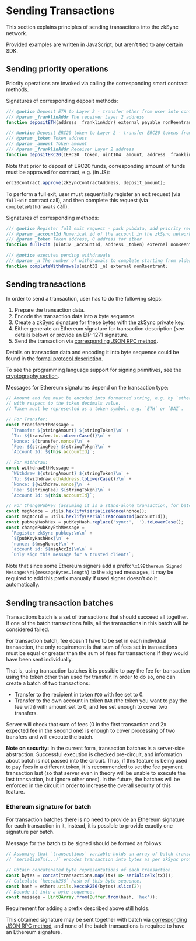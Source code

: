 # Sending Transactions

This section explains principles of sending transactions into the zkSync network.

Provided examples are written in JavaScript, but aren't tied to any certain SDK.

## Sending priority operations

Priority operations are invoked via calling the corresponding smart contract methods.

Signatures of corresponding deposit methods:

```js
/// @notice Deposit ETH to Layer 2 - transfer ether from user into contract, validate it, register deposit
/// @param _franklinAddr The receiver Layer 2 address
function depositETH(address _franklinAddr) external payable nonReentrant;

/// @notice Deposit ERC20 token to Layer 2 - transfer ERC20 tokens from user into contract, validate it, register deposit
/// @param _token Token address
/// @param _amount Token amount
/// @param _franklinAddr Receiver Layer 2 address
function depositERC20(IERC20 _token, uint104 _amount, address _franklinAddr) external nonReentrant;
```

Note that prior to deposit of ERC20 funds, corresponding amount of funds must be approved for contract, e.g. (in JS):

```js
erc20contract.approve(zkSyncContractAddress, deposit_amount);
```

To perform a full exit, user must sequentially register an exit request (via `fullExit` contract call), and then
complete this request (via `completeWithdrawals` call).

Signatures of corresponding methods:

```js
/// @notice Register full exit request - pack pubdata, add priority request
/// @param _accountId Numerical id of the account in the zkSync network
/// @param _token Token address, 0 address for ether
function fullExit (uint32 _accountId, address _token) external nonReentrant;

/// @notice executes pending withdrawals
/// @param _n The number of withdrawals to complete starting from oldest
function completeWithdrawals(uint32 _n) external nonReentrant;
```

## Sending transactions

In order to send a transaction, user has to do the following steps:

1. Prepare the transaction data.
2. Encode the transaction data into a byte sequence.
3. Create a zkSync signature for these bytes with the zkSync private key.
4. Either generate an Ethereum signature for transaction description (see details below) or provide an EIP-1271
   signature.
5. Send the transaction via [corresponding JSON RPC method][send_tx].

Details on transaction data and encoding it into byte sequence could be found in the [formal protocol
description][protocol].

To see the programming language support for signing primitives, see the [cryptography section](cryptography.md).

Messages for Ethereum signatures depend on the transaction type:

```js
// Amount and fee must be encoded into formatted string, e.g. by `ethers.utils.formatUnits` method
// with respect to the token decimals value.
// Token must be represented as a token symbol, e.g. `ETH` or `DAI`.

// For Transfer:
const transferEthMessage =
  `Transfer ${stringAmount} ${stringToken}\n` +
  `To: ${transfer.to.toLowerCase()}\n` +
  `Nonce: ${transfer.nonce}\n` +
  `Fee: ${stringFee} ${stringToken}\n` +
  `Account Id: ${this.accountId}`;

// For Withdraw:
const withdrawEthMessage =
  `Withdraw ${stringAmount} ${stringToken}\n` +
  `To: ${withdraw.ethAddress.toLowerCase()}\n` +
  `Nonce: ${withdraw.nonce}\n` +
  `Fee: ${stringFee} ${stringToken}\n` +
  `Account Id: ${this.accountId}`;

// For ChangePubKey (assuming it is a stand-alone transaction, for batch see details below):
const msgNonce = utils.hexlify(serializeNonce(nonce));
const msgAccId = utils.hexlify(serializeAccountId(accountId));
const pubKeyHashHex = pubKeyHash.replace('sync:', '').toLowerCase();
const changePubKeyEthMessage =
  `Register zkSync pubkey:\n\n` +
  `${pubKeyHashHex}\n` +
  `nonce: ${msgNonce}\n` +
  `account id: ${msgAccId}\n\n` +
  `Only sign this message for a trusted client!`;
```

Note that since some Ethereum signers add a prefix `\x19Ethereum Signed Message:\n${messageBytes.length}` to the signed
messages, it may be required to add this prefix manually if used signer doesn't do it automatically.

## Sending transaction batches

Transactions batch is a set of transactions that should succeed all together. If one of the batch transactions fails,
all the transactions in this batch will be considered failed.

For transaction batch, fee doesn't have to be set in each individual transaction, the only requirement is that sum of
fees set in transactions must be equal or greater than the sum of fees for transactions if they would have been sent
individually.

That is, using transaction batches it is possible to pay the fee for transaction using the token other than used for
transfer. In order to do so, one can create a batch of two transactions:

- Transfer to the recipient in token `FOO` with fee set to 0.
- Transfer to the own account in token `BAR` (the token you want to pay the fee with) with amount set to 0, and fee set
  enough to cover two transfers.

Server will check that sum of fees (0 in the first transaction and 2x expected fee in the second one) is enough to cover
processing of two transfers and will execute the batch.

**Note on security:** In the current form, transaction batches is a server-side abstraction. Successful execution is
checked pre-circuit, and information about batch is not passed into the circuit. Thus, if this feature is being used to
pay fees in a different token, it is recommended to set the fee payment transaction last (so that server even in theory
will be unable to execute the last transaction, but ignore other ones). In the future, the batches will be enforced in
the circuit in order to increase the overall security of this feature.

### Ethereum signature for batch

For transaction batches there is no need to provide an Ethereum signature for each transaction in it, instead, it is
possible to provide exactly one signature per batch.

Message for the batch to be signed should be formed as follows:

```js
// Assuming that `transactions` variable holds an array of batch transactions, and
// `serializeTx(...)` encodes transaction into bytes as per zkSync protocol.

// Obtain concatenated byte representations of each transaction.
const bytes = concat(transactions.map((tx) => serializeTx(tx)));
// Calculate `keccak256` hash of this byte sequence.
const hash = ethers.utils.keccak256(bytes).slice(2);
// Decode it into a byte sequence.
const message = Uint8Array.from(Buffer.from(hash, 'hex'));
```

Requirement for adding a prefix described above still holds.

This obtained signature may be sent together with batch via [corresponding JSON RPC method][send_batch], and none of the
batch transactions is required to have an Ethereum signature.

[send_tx]: ../api/v0.1.md#tx-submit
[send_batch]: ../api/v0.1.md#submit-txs-batch
[protocol]: https://github.com/matter-labs/zksync/blob/master/docs/protocol.md
